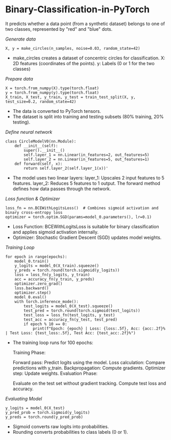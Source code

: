 # Binary-Classification-in-PyTorch
 It predicts whether a data point (from a synthetic dataset) belongs to one of two classes, represented by "red" and "blue" dots.

*Generate data*
```
X, y = make_circles(n_samples, noise=0.03, random_state=42)
```
- make_circles creates a dataset of concentric circles for classification.
  X: 2D features (coordinates of the points).
  y: Labels (0 or 1 for the two classes)

*Prepare data*
```
X = torch.from_numpy(X).type(torch.float)
y = torch.from_numpy(y).type(torch.float)
X_train, X_test, y_train, y_test = train_test_split(X, y, test_size=0.2, random_state=42)
```
- The data is converted to PyTorch tensors.
- The dataset is split into training and testing subsets (80% training, 20% testing).

*Define neural network*

```
class CircleModelV0(nn.Module):
    def __init__(self):
        super().__init__()
        self.layer_1 = nn.Linear(in_features=2, out_features=5)
        self.layer_2 = nn.Linear(in_features=5, out_features=1)
    def forward(self, x):
        return self.layer_2(self.layer_1(x))'
```
- The model uses two linear layers:
    layer_1: Upscales 2 input features to 5 features.
    layer_2: Reduces 5 features to 1 output.
    The forward method defines how data passes through the network.

*Loss function & Optimizer*
```
loss_fn = nn.BCEWithLogitsLoss()  # Combines sigmoid activation and binary cross-entropy loss
optimizer = torch.optim.SGD(params=model_0.parameters(), lr=0.1)
```
- Loss Function: BCEWithLogitsLoss is suitable for binary classification and applies sigmoid activation internally.
- Optimizer: Stochastic Gradient Descent (SGD) updates model weights.

*Training Loop*
```
for epoch in range(epochs):
    model_0.train()
    y_logits = model_0(X_train).squeeze()
    y_preds = torch.round(torch.sigmoid(y_logits))
    loss = loss_fn(y_logits, y_train)
    acc = accuracy_fn(y_train, y_preds)
    optimizer.zero_grad()
    loss.backward()
    optimizer.step()
    model_0.eval()
    with torch.inference_mode():
        test_logits = model_0(X_test).squeeze()
        test_pred = torch.round(torch.sigmoid(test_logits))
        test_loss = loss_fn(test_logits, y_test)
        test_acc = accuracy_fn(y_test, test_pred)
        if epoch % 10 == 0:
            print(f"Epoch: {epoch} | Loss: {loss:.5f}, Acc: {acc:.2f}% | Test Loss: {test_loss:.5f}, Test Acc: {test_acc:.2f}%")
```
- The training loop runs for 100 epochs:

   Training Phase:
   
   Forward pass: Predict logits using the model.
   Loss calculation: Compare predictions with y_train.
   Backpropagation: Compute gradients.
   Optimizer step: Update weights.
   Evaluation Phase:
   
   Evaluate on the test set without gradient tracking.
   Compute test loss and accuracy.

*Evaluating Model*
```
y_logits = model_0(X_test)
y_pred_prob = torch.sigmoid(y_logits)
y_preds = torch.round(y_pred_prob)
```
- Sigmoid converts raw logits into probabilities.
- Rounding converts probabilities to class labels (0 or 1).

